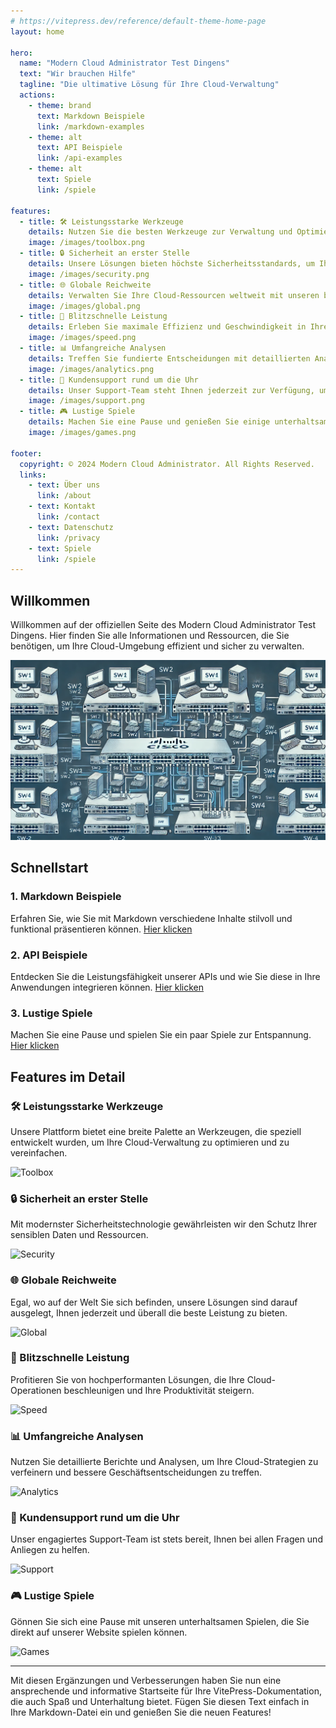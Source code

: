 ```yaml
---
# https://vitepress.dev/reference/default-theme-home-page
layout: home

hero:
  name: "Modern Cloud Administrator Test Dingens"
  text: "Wir brauchen Hilfe"
  tagline: "Die ultimative Lösung für Ihre Cloud-Verwaltung"
  actions:
    - theme: brand
      text: Markdown Beispiele
      link: /markdown-examples
    - theme: alt
      text: API Beispiele
      link: /api-examples
    - theme: alt
      text: Spiele
      link: /spiele

features:
  - title: 🛠️ Leistungsstarke Werkzeuge
    details: Nutzen Sie die besten Werkzeuge zur Verwaltung und Optimierung Ihrer Cloud-Infrastruktur.
    image: /images/toolbox.png
  - title: 🔒 Sicherheit an erster Stelle
    details: Unsere Lösungen bieten höchste Sicherheitsstandards, um Ihre Daten zu schützen.
    image: /images/security.png
  - title: 🌐 Globale Reichweite
    details: Verwalten Sie Ihre Cloud-Ressourcen weltweit mit unseren benutzerfreundlichen Tools.
    image: /images/global.png
  - title: 🚀 Blitzschnelle Leistung
    details: Erleben Sie maximale Effizienz und Geschwindigkeit in Ihren Cloud-Operationen.
    image: /images/speed.png
  - title: 📊 Umfangreiche Analysen
    details: Treffen Sie fundierte Entscheidungen mit detaillierten Analysen und Berichten.
    image: /images/analytics.png
  - title: 🤝 Kundensupport rund um die Uhr
    details: Unser Support-Team steht Ihnen jederzeit zur Verfügung, um Ihre Fragen zu beantworten.
    image: /images/support.png
  - title: 🎮 Lustige Spiele
    details: Machen Sie eine Pause und genießen Sie einige unterhaltsame Spiele.
    image: /images/games.png

footer:
  copyright: © 2024 Modern Cloud Administrator. All Rights Reserved.
  links:
    - text: Über uns
      link: /about
    - text: Kontakt
      link: /contact
    - text: Datenschutz
      link: /privacy
    - text: Spiele
      link: /spiele
---
```


## Willkommen

Willkommen auf der offiziellen Seite des Modern Cloud Administrator Test Dingens. Hier finden Sie alle Informationen und Ressourcen, die Sie benötigen, um Ihre Cloud-Umgebung effizient und sicher zu verwalten.

![Cloud](./images/image.webp)

## Schnellstart

### 1. Markdown Beispiele

Erfahren Sie, wie Sie mit Markdown verschiedene Inhalte stilvoll und funktional präsentieren können. [Hier klicken](/markdown-examples)

### 2. API Beispiele

Entdecken Sie die Leistungsfähigkeit unserer APIs und wie Sie diese in Ihre Anwendungen integrieren können. [Hier klicken](/api-examples)

### 3. Lustige Spiele

Machen Sie eine Pause und spielen Sie ein paar Spiele zur Entspannung. [Hier klicken](/spiele)

## Features im Detail

### 🛠️ Leistungsstarke Werkzeuge

Unsere Plattform bietet eine breite Palette an Werkzeugen, die speziell entwickelt wurden, um Ihre Cloud-Verwaltung zu optimieren und zu vereinfachen.

![Toolbox](https://example.com/images/toolbox.png)

### 🔒 Sicherheit an erster Stelle

Mit modernster Sicherheitstechnologie gewährleisten wir den Schutz Ihrer sensiblen Daten und Ressourcen.

![Security](https://example.com/images/security.png)

### 🌐 Globale Reichweite

Egal, wo auf der Welt Sie sich befinden, unsere Lösungen sind darauf ausgelegt, Ihnen jederzeit und überall die beste Leistung zu bieten.

![Global](https://example.com/images/global.png)

### 🚀 Blitzschnelle Leistung

Profitieren Sie von hochperformanten Lösungen, die Ihre Cloud-Operationen beschleunigen und Ihre Produktivität steigern.

![Speed](https://example.com/images/speed.png)

### 📊 Umfangreiche Analysen

Nutzen Sie detaillierte Berichte und Analysen, um Ihre Cloud-Strategien zu verfeinern und bessere Geschäftsentscheidungen zu treffen.

![Analytics](https://example.com/images/analytics.png)

### 🤝 Kundensupport rund um die Uhr

Unser engagiertes Support-Team ist stets bereit, Ihnen bei allen Fragen und Anliegen zu helfen.

![Support](https://example.com/images/support.png)

### 🎮 Lustige Spiele

Gönnen Sie sich eine Pause mit unseren unterhaltsamen Spielen, die Sie direkt auf unserer Website spielen können.

![Games](https://example.com/images/games.png)

---

Mit diesen Ergänzungen und Verbesserungen haben Sie nun eine ansprechende und informative Startseite für Ihre VitePress-Dokumentation, die auch Spaß und Unterhaltung bietet. Fügen Sie diesen Text einfach in Ihre Markdown-Datei ein und genießen Sie die neuen Features!
